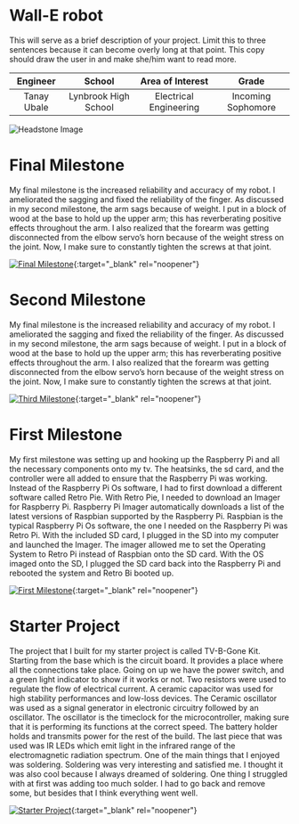 # Wall-E robot
This will serve as a brief description of your project. Limit this to three sentences because it can become overly long at that point. This copy should draw the user in and make she/him want to read more.

| **Engineer** | **School** | **Area of Interest** | **Grade** |
|:--:|:--:|:--:|:--:|
| Tanay Ubale | Lynbrook High School | Electrical Engineering | Incoming Sophomore

![Headstone Image](https://lh3.googleusercontent.com/pw/AM-JKLUDq0wRC3qR9qC5dYnIvFOpMj4jKLpGfRvcibnBTSsitnyis_B0NCvtoEBhJSYmV1hCXXPMaOhh-L79sPwUqw2xq2A0KSKWGnK1KC7m80ClOUeC7SOpc8dQ0Sw4YNlts_xtgwZ6cQIKO-CQrxXjb9zQ=w742-h741-no?authuser=0)
  
# Final Milestone
My final milestone is the increased reliability and accuracy of my robot. I ameliorated the sagging and fixed the reliability of the finger. As discussed in my second milestone, the arm sags because of weight. I put in a block of wood at the base to hold up the upper arm; this has reverberating positive effects throughout the arm. I also realized that the forearm was getting disconnected from the elbow servo’s horn because of the weight stress on the joint. Now, I make sure to constantly tighten the screws at that joint. 

[![Final Milestone](https://res.cloudinary.com/marcomontalbano/image/upload/v1612573869/video_to_markdown/images/youtube--F7M7imOVGug-c05b58ac6eb4c4700831b2b3070cd403.jpg )](https://www.youtube.com/watch?v=F7M7imOVGug&feature=emb_logo "Final Milestone"){:target="_blank" rel="noopener"}

# Second Milestone
My final milestone is the increased reliability and accuracy of my robot. I ameliorated the sagging and fixed the reliability of the finger. As discussed in my second milestone, the arm sags because of weight. I put in a block of wood at the base to hold up the upper arm; this has reverberating positive effects throughout the arm. I also realized that the forearm was getting disconnected from the elbow servo’s horn because of the weight stress on the joint. Now, I make sure to constantly tighten the screws at that joint.

[![Third Milestone](https://res.cloudinary.com/marcomontalbano/image/upload/v1612574014/video_to_markdown/images/youtube--y3VAmNlER5Y-c05b58ac6eb4c4700831b2b3070cd403.jpg)](https://www.youtube.com/watch?v=y3VAmNlER5Y&feature=emb_logo "Second Milestone"){:target="_blank" rel="noopener"}

# First Milestone
My first milestone was setting up and hooking up the Raspberry Pi and all the necessary components onto my tv. The heatsinks, the sd card, and the controller were all added to ensure that the Raspberry Pi was working. Instead of the Raspberry Pi Os software, I had to first download a different software called Retro Pie. With Retro Pie, I needed to download an Imager for Raspberry Pi. Raspberry Pi Imager automatically downloads a list of the latest versions of Raspbian supported by the Raspberry Pi. Raspbian is the typical Raspberry Pi Os software, the one I needed on the Raspberry Pi was Retro Pi. With the included SD card, I plugged in the SD into my computer and launched the Imager. The imager allowed me to set the Operating System to Retro Pi instead of Raspbian onto the SD card. With the OS imaged onto the SD, I plugged the SD card back into the Raspberry Pi and rebooted the system and Retro Bi booted up.

[![First Milestone](https://img.youtube.com/vi/L0Ch15PeebA/sddefault.jpg)](https://www.youtube.com/watch?v=L0Ch15PeebA "First Milestone"){:target="_blank" rel="noopener"}

# Starter Project
The project that I built for my starter project is called TV-B-Gone Kit. Starting from the base which is the circuit board. It provides a place where all the connections take place. Going on up we have the power switch, and a green light indicator to show if it works or not. Two resistors were used to regulate the flow of electrical current. A ceramic capacitor was used for high stability performances and low-loss devices. The Ceramic oscillator was used as a signal generator in electronic circuitry followed by an oscillator. The oscillator is the timeclock for the microcontroller, making sure that it is performing its functions at the correct speed. The battery holder holds and transmits power for the rest of the build. The last piece that was used was IR LEDs which emit light in the infrared range of the electromagnetic radiation spectrum. One of the main things that I enjoyed was soldering. Soldering was very interesting and satisfied me. I thought it was also cool because I always dreamed of soldering. One thing I struggled with at first was adding too much solder. I had to go back and remove some, but besides that I think everything went well. 

[![Starter Project](https://img.youtube.com/vi/SOyKDvz-ZLg/0.jpg)](https://www.youtube.com/watch?v=SOyKDvz-ZLg "Starter Project"){:target="_blank" rel="noopener"}
